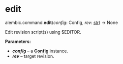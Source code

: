 # edit

alembic.command.**edit**(*config*:  Config, *rev*:  [str]) → None

[str]: https://docs.python.org/3/library/stdtypes.html#str
[Config]: ../en/config.html#alembic.config.Config

Edit revision script(s) using $EDITOR.

**Parameters:**

* ***config*** – a **[Config]** instance.
* ***rev*** – target revision.

